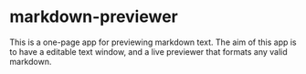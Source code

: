 # markdown-previewer

This is a one-page app for previewing markdown text. The aim of this app is to have a editable text window, and a live previewer that formats any valid markdown.